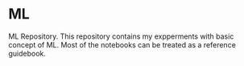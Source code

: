 # ML
ML Repository.
This repository contains my expperments with basic concept of ML.
Most of the notebooks can be treated as a reference guidebook.
